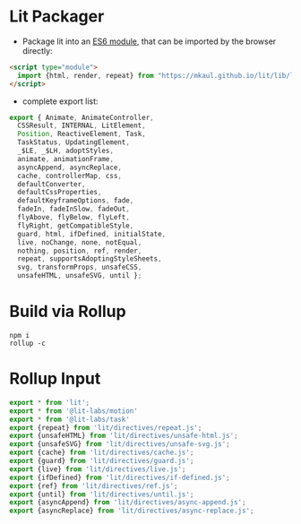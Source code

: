 # Lit Packager
* Package lit into an [ES6 module](https://mkaul.github.io/lit/lib/lit.js), that can be imported by the browser directly:
```html
<script type="module">
  import {html, render, repeat} from "https://mkaul.github.io/lit/lib/lit.js";
</script>
```
* complete export list:
```javascript
export { Animate, AnimateController, 
  CSSResult, INTERNAL, LitElement, 
  Position, ReactiveElement, Task, 
  TaskStatus, UpdatingElement, 
  _$LE, _$LH, adoptStyles, 
  animate, animationFrame, 
  asyncAppend, asyncReplace, 
  cache, controllerMap, css, 
  defaultConverter, 
  defaultCssProperties, 
  defaultKeyframeOptions, fade, 
  fadeIn, fadeInSlow, fadeOut, 
  flyAbove, flyBelow, flyLeft, 
  flyRight, getCompatibleStyle, 
  guard, html, ifDefined, initialState, 
  live, noChange, none, notEqual, 
  nothing, position, ref, render, 
  repeat, supportsAdoptingStyleSheets, 
  svg, transformProps, unsafeCSS, 
  unsafeHTML, unsafeSVG, until };
```

# Build via Rollup
```shell
npm i
rollup -c
```

# Rollup Input
```javascript
export * from 'lit';
export * from '@lit-labs/motion'
export * from '@lit-labs/task'
export {repeat} from 'lit/directives/repeat.js';
export {unsafeHTML} from 'lit/directives/unsafe-html.js';
export {unsafeSVG} from 'lit/directives/unsafe-svg.js';
export {cache} from 'lit/directives/cache.js';
export {guard} from 'lit/directives/guard.js';
export {live} from 'lit/directives/live.js';
export {ifDefined} from 'lit/directives/if-defined.js';
export {ref} from 'lit/directives/ref.js';
export {until} from 'lit/directives/until.js';
export {asyncAppend} from 'lit/directives/async-append.js';
export {asyncReplace} from 'lit/directives/async-replace.js';
```
